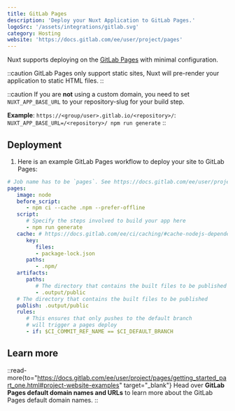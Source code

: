 ```yaml
---
title: GitLab Pages
description: 'Deploy your Nuxt Application to GitLab Pages.'
logoSrc: '/assets/integrations/gitlab.svg'
category: Hosting
website: 'https://docs.gitlab.com/ee/user/project/pages'
---
```


Nuxt supports deploying on the [GitLab Pages](https://docs.gitlab.com/ee/user/project/pages) with minimal configuration.

::caution
GitLab Pages only support static sites, Nuxt will pre-render your application to static HTML files.
::

::caution
If you are **not** using a custom domain, you need to set `NUXT_APP_BASE_URL` to your repository-slug for your build step.

**Example**: `https://<group/user>.gitlab.io/<repository>/`: `NUXT_APP_BASE_URL=/<repository>/ npm run generate`
::

## Deployment

1. Here is an example GitLab Pages workflow to deploy your site to GitLab Pages:

```yaml [.gitlab-ci.yml]
# Job name has to be `pages`. See https://docs.gitlab.com/ee/user/project/pages/#how-it-works
pages:
   image: node
   before_script:
      - npm ci --cache .npm --prefer-offline
   script:
      # Specify the steps involved to build your app here
      - npm run generate
   cache: # https://docs.gitlab.com/ee/ci/caching/#cache-nodejs-dependencies
      key:
         files:
         - package-lock.json
      paths:
         - .npm/
   artifacts:
      paths:
         # The directory that contains the built files to be published
         - .output/public
   # The directory that contains the built files to be published
   publish: .output/public
   rules:
      # This ensures that only pushes to the default branch 
      # will trigger a pages deploy
      - if: $CI_COMMIT_REF_NAME == $CI_DEFAULT_BRANCH
```

## Learn more

::read-more{to="https://docs.gitlab.com/ee/user/project/pages/getting_started_part_one.html#project-website-examples" target="_blank"}
Head over **GitLab Pages default domain names and URLs** to learn more about the GitLab Pages default domain names.
::
